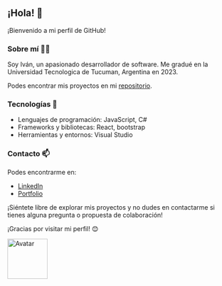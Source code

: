 <!--
**Ivan-Kameyha/Ivan-Kameyha** is a ✨ _special_ ✨ repository because its `README.md` (this file) appears on your GitHub profile.

Here are some ideas to get you started:

- 🔭 I’m currently working on ...
- 🌱 I’m currently learning ...
- 👯 I’m looking to collaborate on ...
- 🤔 I’m looking for help with ...
- 💬 Ask me about ...
- 📫 How to reach me: ...
- 😄 Pronouns: ...
- ⚡ Fun fact: ...
-->

## ¡Hola! 👋

¡Bienvenido a mi perfil de GitHub!

### Sobre mí 🙋‍♂️

Soy Iván, un apasionado desarrollador de software. Me gradué en la Universidad Tecnologica de Tucuman, Argentina en 2023.

Podes encontrar mis proyectos en mi [repositorio](https://github.com/Ivan-Kameyha?tab=repositories).

### Tecnologías 🔧

- Lenguajes de programación: JavaScript, C#
- Frameworks y bibliotecas: React, bootstrap
- Herramientas y entornos: Visual Studio

### Contacto 📫 

Podes encontrarme en:

- [LinkedIn](https://www.linkedin.com/in/ivan-kameyha/)
- [Portfolio](https://ivan-kameyha.github.io/portfolio/)

¡Siéntete libre de explorar mis proyectos y no dudes en contactarme si tienes alguna pregunta o propuesta de colaboración!

¡Gracias por visitar mi perfil! 😊

<img src="https://ivan-kameyha.github.io/portfolio/assets/avatar1-e167bcf2.jpg" alt="Avatar" width="90">
